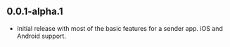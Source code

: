## 0.0.1-alpha.1

* Initial release with most of the basic features for a sender app. iOS and Android support.
